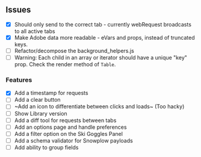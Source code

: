 ## Issues

- [x] Should only send to the correct tab - currently webRequest broadcasts to all active tabs
- [x] Make Adobe data more readable - eVars and props, instead of truncated keys.
- [ ] Refactor/decompose the background_helpers.js
- [ ] Warning: Each child in an array or iterator should have a unique "key" prop. Check the render method of `Table`. 

### Features

- [x] Add a timestamp for requests
- [ ] Add a clear button
- [ ] ~Add an icon to differentiate between clicks and loads~ (Too hacky)
- [ ] Show Library version
- [ ] Add a diff tool for requests between tabs
- [ ] Add an options page and handle preferences
- [ ] Add a filter option on the Ski Goggles Panel
- [ ] Add a schema validator for Snowplow payloads
- [ ] Add ability to group fields
